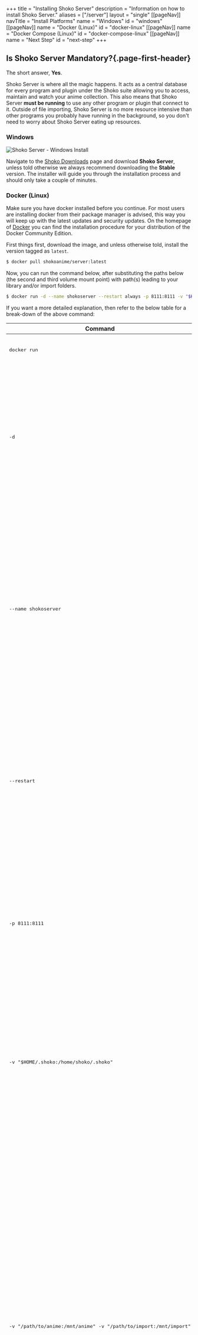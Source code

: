 +++ title = "Installing Shoko Server"
description = "Information on how to install Shoko Server."
aliases = ["/server"]
layout = "single"
[[pageNav]]
navTitle = "Install Platforms"
name = "Windows"
id = "windows"
[[pageNav]]
name = "Docker (Linux)"
id = "docker-linux"
[[pageNav]]
name = "Docker Compose (Linux)"
id = "docker-compose-linux"
[[pageNav]]
name = "Next Step"
id = "next-step"
+++

## Is Shoko Server Mandatory?{.page-first-header}

The short answer, **Yes**.

Shoko Server is where all the magic happens. It acts as a central database for every program and plugin under the Shoko
suite allowing you to access, maintain and watch your anime collection. This also means that Shoko Server **must be
running** to use any other program or plugin that connect to it. Outside of file importing, Shoko Server is no more
resource intensive than other programs you probably have running in the background, so you don't need to worry about
Shoko Server eating up resources.

### Windows

![Shoko Server - Windows Install](/assets/images/shoko-server/Shoko-Server-Install-Windows-01.jpg)

Navigate to the [Shoko Downloads](https://shokoanime.com/downloads/) page and download **Shoko Server**, unless told
otherwise we always recommend downloading the **Stable** version. The installer will guide you through the installation
process and should only take a couple of minutes.

### Docker (Linux)

Make sure you have docker installed before you continue. For most users are installing docker from their package manager
is advised, this way you will keep up with the latest updates and security updates. On the homepage
of [Docker](https://docs.docker.com/install/) you can find the installation procedure for your distribution of the
Docker Community Edition.

First things first, download the image, and unless otherwise told, install the version tagged as `latest`.

```bash
$ docker pull shokoanime/server:latest
``` 

Now, you can run the command below, after substituting the paths below (the second and third volume mount point) with
path(s) leading to your library and/or import folders.

```sh
$ docker run -d --name shokoserver --restart always -p 8111:8111 -v "$HOME/.shoko:/home/shoko/.shoko" -v "/path/to/anime:/mnt/anime" -v "/path/to/import:/mnt/import" -e PUID=$uid -e PGID=$gid shokoanime/server:latest
``` 

If you want a more detailed explanation, then refer to the below table for a break-down of the above command:

<table class="table table-bordered">
	<thead>
	<tr>
		<th>Command</th>
		<th>Purpose</th>
	</tr>
	</thead>
	<tbody>
	<tr>
		<td>
			<pre>docker run</pre>
		</td>
		<td>
			<a href="https://docs.docker.com/engine/reference/run/" target="_blank" rel="noopener">Create a docker
				container from an image.</a>
		</td>
	</tr>
	<tr>
		<td>
			<pre>-d</pre>
		</td>
		<td>
			<a href="https://docs.docker.com/engine/reference/run/#detached--d" target="_blank" rel="noopener">Run in
				detached mode.</a>
			<br><br>
			Offloads the process to the background. If you want to control the container, you can
			either omit this flag or run docker attach followed by the container name to reattach to the container.
		</td>
	</tr>
	<tr>
		<td>
			<pre>--name shokoserver</pre>
		</td>
		<td>
			<a href="https://docs.docker.com/engine/reference/run/#name---name" target="_blank" rel="noopener">Name the
				container.</a>
			<br><br>
			If you do not assign a container name with the <code>--name</code> option, then the daemon generates a
			random string name for you. Defining a name can be a handy way to add meaning to a container. If you specify
			a name, you can use it when referencing the container within a Docker network.
		</td>
	</tr>
	<tr>
		<td>
			<pre>--restart</pre>
		</td>
		<td>
			<a href="https://docs.docker.com/engine/reference/run/#restart-policies---restart" target="_blank"
			   rel="noopener">Automatically restart the server on failure.</a>
			<br><br>
			Make the container automatically restart
			if it fails. Shoko is bound to fail a few times, so setting this flag ensures that it will automatically
			restart and resume where it left of.
		</td>
	</tr>
	<tr>
		<td>
			<pre>-p 8111:8111</pre>
		</td>
		<td>
			<a href="https://docs.docker.com/engine/reference/run/#expose-incoming-ports" target="_blank"
			   rel="noopener">Publish the container's ports.</a>
			<br><br>
			Binds the container's port to the same port on the host
			system, because otherwise a random port will be chosen on the host system - which we don't want to happen.
		</td>
	</tr>
	<tr>
		<td>
			<pre>-v "$HOME/.shoko:/home/shoko/.shoko"</pre>
		</td>
		<td>
			<a href="https://docs.docker.com/engine/reference/run/#volume-shared-filesystems" target="_blank"
			   rel="noopener">Mounts volumes.</a>
			<br><br>
			To preserve settings between updates, the settings folder must be
			remapped to a location outside the container. By default we map it to a folder in the user's home directory
		</td>
	</tr>
	<tr>
		<td>
			<pre>-v "/path/to/anime:/mnt/anime" -v "/path/to/import:/mnt/import"</pre>
		</td>
		<td>
			<a href="https://docs.docker.com/engine/reference/run/#volume-shared-filesystems" target="_blank"
			   rel="noopener">Mounts volumes.</a>
			<br><br>
			In order for Shoko Server to manage your collection, you must map at
			least one volume to the container.
			<br><br>
			<strong>Note:</strong> You can mount multiple library folders, and/or import folders, and they can be named
			any way you like (e.g. /anime, /import, /export, /tv_shows, etc.).
			<br><br>
			When importing hard-linked files, be sure to mount the common root between your import folder and library
			folder. Otherwise you will get duplicate files, because the containers sees the mount-points as separate
			disks, and will copy-and-delete the file from the import folder to the drop-destination.
		</td>
	</tr>
	<tr>
		<td>
			<pre>-e PUID=$uid -e PGID=$gid</pre>
			<pre>-e TZ=Etc/UTC</pre>
		</td>
		<td>
			<a href="https://docs.docker.com/engine/reference/run/#env-environment-variables" target="_blank"
			   rel="noopener">Set Environment Variables.</a>
			<br><br>
			You can instruct the server to run as a certain set of
			user/group ids. This makes working with permissions a lot easier since you can match your server with a
			local account without effort. The example argument will make the server run with the uid and gid of the
			current user, to find the value to use for <code>PUID</code> and <code>PGID</code>, you can run log into the target
			system, either locally or over SSH, and execute the id command, supplied with the username of the user you
			want to the server to run as.
			<br><br>
			You can set the timezone with the <code>TZ</code> environment variable.
		</td>
	</tr>
	<tr>
		<td>
			<pre>shokoanime/server:latest</pre>
		</td>
		<td>
			<a href="https://docs.docker.com/engine/reference/run/" target="_blank" rel="noopener">Specifies the Image
				to derive the container from.</a>
		</td>
	</tr>
	<tr>
		<td>
			<pre>-e AVDUMP_MONO=true</pre>
		</td>
		<td>
			<a href="https://docs.docker.com/engine/reference/run/#env-environment-variables" target="_blank"
			   rel="noopener">Set Environment Variable for AVDump.</a>
			<br><br>
			AVDump currently requires large dependencies, so by specifying this environment variable, it tells the container to pull the dependencies for AVDump to work.
		</td>
	</tr>
	</tbody>
</table>

### Docker Compose (Linux)

To make management easier, we can combine all the previous items in a docker compose file.

In order to make this work, install docker-compose, a guide how to can be
found [here](https://docs.docker.com/compose/install/) on the Docker website. Once **docker-compose** is installed,
create a **docker-compose.yml** file anywhere on your system. Open the file and put the following inside, but remember
to substitute the paths below with path(s) leading to your library and/or import folders.

```yaml
version: "3"
services:
  shoko_server:
    container_name: shokoserver
    image: shokoanime/server:latest
    restart: always
    environment:
      - "PUID=${uid}"
      - "PGID=${gid}"
      - "TZ=Etc/UTC"
    ports:
      - "8111:8111"
    volumes:
      - "${home}:/home/shoko/.shoko"
      - "/path/to/anime:/mnt/anime"
      - "/path/to/import:/mnt/import"
```

This combines all of our previous configuration in an easy to read and edit format, and will allow you to create a
powerful startup script that could (for example) include a MySQL server, a download client, and anything else you can
think of that’s available in a docker format.

#### Synology NAS

Make sure you have [Docker](https://www.synology.com/en-global/dsm/packages/Docker) installed on your Synology NAS 
before you continue. This package can be found in the Package Center, under Third-party.

You will need to find your User ID before continuing. Log in to your Synology NAS using SSH and type `id`. 
You'll see an uid: note it down for later. To avoid getting your database cleared on updates, you should also 
create a folder in the `docker` shared folder named `shokoserver`.

Open Docker from the applications menu, then go to Containers. You'll need to download the 
[Synology Container File](/server/synology-dockerfile.json) and fill out the anime folder path and your User ID. 
Once that's done, go to Settings, Import and select the file you've just modified. Name the container `shokoserver`, then apply!

Please note that if you want to edit volumes or environment variables, you'll need to stop the container first.

## Next Step

Once the server is installed, follow the instructions on the [First Run Setup](/server/setup) page to configure your
fresh install of Shoko Server.
